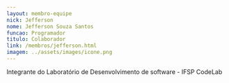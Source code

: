 ```yaml
---
layout: membro-equipe
nick: Jefferson
nome: Jefferson Souza Santos
funcao: Programador
titulo: Colaborador
link: /membros/jefferson.html
imagem: ../assets/images/icone.png
---
```

Integrante do Laboratório de Desenvolvimento de software - IFSP CodeLab
